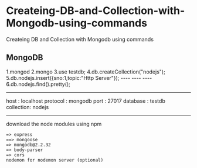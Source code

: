 # Createing-DB-and-Collection-with-Mongodb-using-commands
Createing DB and Collection with Mongodb using commands

MongoDB
-------

1.mongod
2.mongo
3.use testdb;
4.db.createCollection("nodejs");
5.db.nodejs.insert({sno:1,topic:"Http Server"});
        ----
        ----
        ----
6.db.nodejs.find().pretty();        

********************************************
host      :  localhost
protocol  :  mongodb
port      :  27017
database  :  testdb
collection:  nodejs
********************************************

download the node modules using npm

    => express
    ==> mongoose
    => mongodb@2.2.32
    => body-parser
    => cors
    nodemon for nodemon server (optional)
